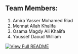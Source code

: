 ## Team Members:
1. Amira Yasser Mohamed Riad
2. Mennat Allah Khalifa
3. Osama Magdy Ali Khalifa
4. Youssef Daoud William
   


[![View Full README](https://img.shields.io/badge/View%20README-0066ff?style=for-the-badge)](https://quilted-toad-bc7.notion.site/Readme-2874b82ddc4280babaf8efa411847019?source=copy_link)
